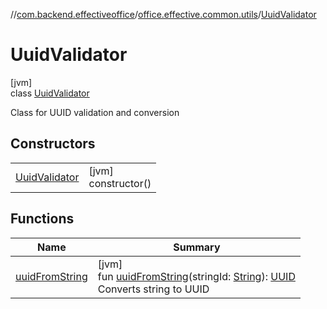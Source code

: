 //[com.backend.effectiveoffice](../../../index.md)/[office.effective.common.utils](../index.md)/[UuidValidator](index.md)

# UuidValidator

[jvm]\
class [UuidValidator](index.md)

Class for UUID validation and conversion

## Constructors

| | |
|---|---|
| [UuidValidator](-uuid-validator.md) | [jvm]<br>constructor() |

## Functions

| Name | Summary |
|---|---|
| [uuidFromString](uuid-from-string.md) | [jvm]<br>fun [uuidFromString](uuid-from-string.md)(stringId: [String](https://kotlinlang.org/api/latest/jvm/stdlib/kotlin/-string/index.html)): [UUID](https://docs.oracle.com/javase/8/docs/api/java/util/UUID.html)<br>Converts string to UUID |
